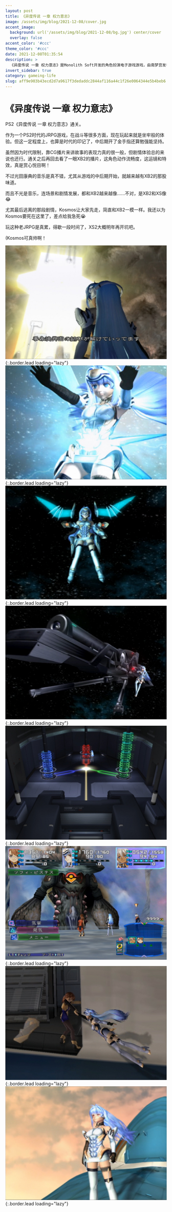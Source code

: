 ```yaml
---
layout: post
title: 《异度传说 一章 权力意志》
image: /assets/img/blog/2021-12-08/cover.jpg
accent_image: 
  background: url('/assets/img/blog/2021-12-08/bg.jpg') center/cover
  overlay: false
accent_color: '#ccc'
theme_color: '#ccc'
date: 2021-12-08T01:35:54
description: >
  《异度传说 一章 权力意志》是Monolith Soft开发的角色扮演电子游戏游戏，由南梦宫发行于PlayStation 2；该游戏于2002年在日本发行，2003年在北美发行。它是异度传说三部曲的第一部作品，也是异度系列的一部分。
invert_sidebar: true
category: gameing-life
slug: aff9e903b43ecd2d7a9617f3dedaddc2844af116a44c1f26e0064344e5b4beb6
---
```


# 《异度传说 一章 权力意志》

PS2《异度传说 一章 权力意志》通关。

作为一个PS2时代的JRPG游戏，在战斗等很多方面，现在玩起来就是坐牢般的体验。但这一定程度上，也算是时代的印记了，中后期开了金手指还算勉强能坚持。

虽然因为时代限制，靠CG播片来讲故事的表现力真的很一般，但剧情体验总的来说也还行。通关之后再回去看了一眼XB2的播片，这角色动作流畅度，这运镜和特效，真是赏心悦目啊！

不过光田康典的音乐是真不错，尤其从游戏的中后期开始，就越来越有XB2的那股味道。

而且不光是音乐，连场景和剧情发展，都和XB2越来越像......不对，是XB2和XS像😂

尤其最后逃离的那段剧情，Kosmos让大家先走，简直和XB2一模一样。我还以为Kosmos要死在这里了，差点给我急死😭

玩这种老JRPG是真累，得歇一段时间了，XS2大概明年再开坑吧。

(Kosmos可真帅啊！

![](/assets/img/blog/2021-12-08/1.jpg){:.border.lead loading="lazy"}
![](/assets/img/blog/2021-12-08/2.jpg){:.border.lead loading="lazy"}
![](/assets/img/blog/2021-12-08/3.jpg){:.border.lead loading="lazy"}
![](/assets/img/blog/2021-12-08/4.jpg){:.border.lead loading="lazy"}
![](/assets/img/blog/2021-12-08/5.jpg){:.border.lead loading="lazy"}
![](/assets/img/blog/2021-12-08/6.jpg){:.border.lead loading="lazy"}
![](/assets/img/blog/2021-12-08/7.jpg){:.border.lead loading="lazy"}
![](/assets/img/blog/2021-12-08/8.jpg){:.border.lead loading="lazy"}

